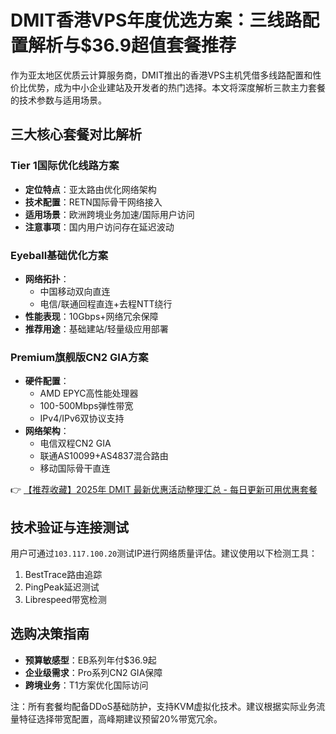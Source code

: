 # DMIT香港VPS年度优选方案：三线路配置解析与$36.9超值套餐推荐

作为亚太地区优质云计算服务商，DMIT推出的香港VPS主机凭借多线路配置和性价比优势，成为中小企业建站及开发者的热门选择。本文将深度解析三款主力套餐的技术参数与适用场景。

## 三大核心套餐对比解析

### Tier 1国际优化线路方案
- **定位特点**：亚太路由优化网络架构
- **技术配置**：RETN国际骨干网络接入
- **适用场景**：欧洲跨境业务加速/国际用户访问
- **注意事项**：国内用户访问存在延迟波动

### Eyeball基础优化方案
- **网络拓扑**：
  - 中国移动双向直连
  - 电信/联通回程直连+去程NTT绕行
- **性能表现**：10Gbps+网络冗余保障
- **推荐用途**：基础建站/轻量级应用部署

### Premium旗舰版CN2 GIA方案
- **硬件配置**：
  - AMD EPYC高性能处理器
  - 100-500Mbps弹性带宽
  - IPv4/IPv6双协议支持
- **网络架构**：
  - 电信双程CN2 GIA
  - 联通AS10099+AS4837混合路由
  - 移动国际骨干直连

👉 [【推荐收藏】2025年 DMIT 最新优惠活动整理汇总 - 每日更新可用优惠套餐](https://bit.ly/dmit_coupon)

## 技术验证与连接测试
用户可通过`103.117.100.20`测试IP进行网络质量评估。建议使用以下检测工具：
1. BestTrace路由追踪
2. PingPeak延迟测试
3. Librespeed带宽检测

## 选购决策指南
- **预算敏感型**：EB系列年付$36.9起
- **企业级需求**：Pro系列CN2 GIA保障
- **跨境业务**：T1方案优化国际访问

注：所有套餐均配备DDoS基础防护，支持KVM虚拟化技术。建议根据实际业务流量特征选择带宽配置，高峰期建议预留20%带宽冗余。